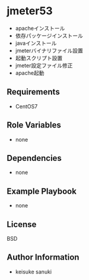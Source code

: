 jmeter53
=========

- apacheインストール
- 依存パッケージインストール
- javaインストール
- jmeterバイナリファイル設置
- 起動スクリプト設置
- jmeter設定ファイル修正
- apache起動

Requirements
------------

- CentOS7

Role Variables
--------------

- none

Dependencies
------------

- none

Example Playbook
----------------

- none

License
-------

BSD

Author Information
------------------

- keisuke sanuki 
